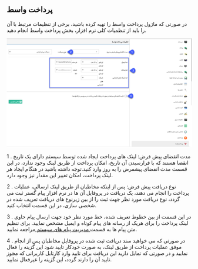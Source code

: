 ﻿## پرداخت واسط

در صورتی که ماژول پرداخت واسط را تهیه کرده باشید، برخی از تنظیمات مرتبط با آن را باید از تنظمیات کلی نرم افزار، بخش پرداخت واسط انجام دهید.

![](PardakhtVaset.png)

1 . مدت انقضای پیش فرض: لینک های پرداخت ایجاد شده توسط سیستم دارای یک تاریخ انقضا هستند که با فرارسیدن آن تاریخ، امکان پرداخت از طریق لینک وجود ندارد، در این قسمت مدت انقضای پیشفرض را به روز وارد کنید.توجه داشته باشید در هنگام ایجاد هر لینک پرداخت، امکان تغییر این مقدار نیز وجود دارد.

 2 . نوع دریافت پیش فرض: پس از اینکه مخاطبان از طریق لینک ارسالی، عملیات پرداخت را انجام می دهند، یک دریافت در پروفایل آن ها در نرم افزار پیام گستر ثبت می گردد، نوع دریافت مورد نظر جهت ثبت را از بین زیرنوع های دریافت تعریف شده در شخصی سازی، در این قسمت انتخاب کنید.

3 . در این قسمت از بین خطوط تعریف شده، خط مورد نظر خود جهت ارسال پیام حاوی لینک پرداخت را برای هریک از رسانه های پیام کوتاه و ایمیل  مشخص نمایید. برای تنظیم متن پیام ها به قسمت[  مدیریت پیام های سیستم ](https://github.com/1stco/PayamGostarDocs/blob/master/help%202.5.4/Basic-Information/Manage-system-messages/Manage-system-messages.md)مراجعه نمایید.


4 . در صورتی که می خواهید سند دریافت ثبت شده در پروفایل مخاطبان پس از انجام موفق عملیات پرداخت از طریق لینک، به صورت خودکار تایید شود این گزینه را فعال نمایید و در صورتی که تمایل دارید این دریافت برای تایید وارد کارتابل کاربرانی که مجوز تایید آن را دارند گردد، این گزینه را غیرفعال نمایید.

